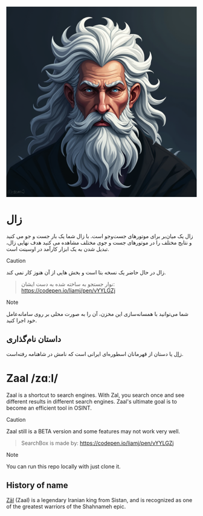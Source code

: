 ![Zaal logo](./images/logo_for_zaal_1.png)

# زال
زال یک میان‌بر برای موتورهای جست‌وجو است. با زال شما یک بار جست و جو می کنید و نتایج مختلف را در موتورهای جست و جوی مختلف مشاهده می کنید
هدف نهایی زال، تبدیل شدن به یک ابزار کارآمد در اوسینت است.

> [!CAUTION]
> زال در حال حاضر یک نسخه بتا است و بخش هایی از آن هنوز کار نمی کند.

> نوار جستجو به ساخته شده به دست ایشان:
> https://codepen.io/liamj/pen/vYYLGZj

> [!NOTE]
> شما می‌توانید با همسانه‌سازی این مخزن، آن را به صورت محلی بر روی سامانه‌عامل خود اجرا کنید.

## داستان نام‌گذاری
[زال](https://fa.wikipedia.org/wiki/زال) یا دستان از قهرمانان اسطوره‌ای ایرانی است که نامش در شاهنامه رفته‌است.

# Zaal /zɑːl/
Zaal is a shortcut to search engines. With Zal, you search once and see different results in different search engines. 
Zaal's ultimate goal is to become an efficient tool in OSINT.

> [!CAUTION]
> Zaal still is a BETA version and some features may not work very well.

> SearchBox is made by:
> https://codepen.io/liamj/pen/vYYLGZj

> [!NOTE]
> You can run this repo locally with just clone it.

## History of name
[Zāl](https://en.wikipedia.org/wiki/Z%C4%81l) (Zaal) is a legendary Iranian king from Sistan, and is recognized as one of the greatest warriors of the Shahnameh epic.
